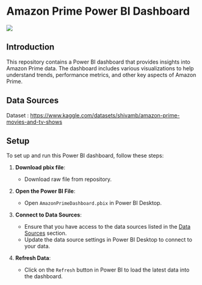 # Amazon Prime Power BI Dashboard
![](1505-Riya\test\amazone.png)

## Introduction

This repository contains a Power BI dashboard that provides insights into Amazon Prime data. 
The dashboard includes various visualizations to help understand trends, performance metrics, and other key aspects of Amazon Prime.

## Data Sources
Dataset : https://www.kaggle.com/datasets/shivamb/amazon-prime-movies-and-tv-shows

## Setup

To set up and run this Power BI dashboard, follow these steps:

1. **Download pbix file**:
    - Download raw file from repository.
      
2. **Open the Power BI File**:
    - Open `AmazonPrimeDashboard.pbix` in Power BI Desktop.

3. **Connect to Data Sources**:
    - Ensure that you have access to the data sources listed in the [Data Sources](#data-sources) section.
    - Update the data source settings in Power BI Desktop to connect to your data.

4. **Refresh Data**:
    - Click on the `Refresh` button in Power BI to load the latest data into the dashboard.

